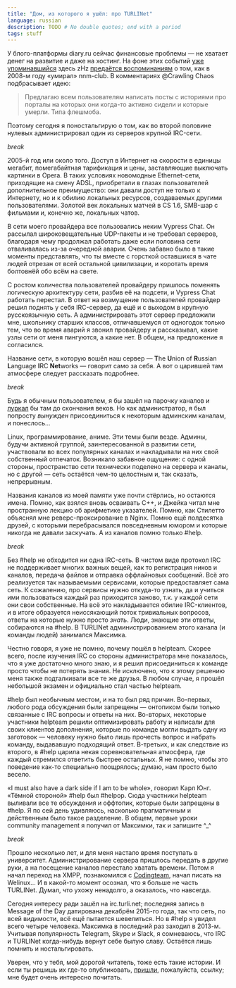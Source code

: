 ```yaml
---
title: "Дом, из которого я ушёл: про TURLINet"
language: russian
description: TODO # No double quotes; end with a period
tags: stuff
---
```


У блого-платформы diary.ru сейчас финансовые проблемы — не хватает денег на
развитие и даже на хостинг. На фоне этих событий [уже
упоминавшийся][zhz-first-mention] здесь zHz [предаётся воспоминаниям][zhz-post]
о том, как в 2008-м году «умирал» nnm-club. В комментариях @Crawling Chaos
подбрасывает идею:

> Предлагаю всем пользователям написать посты c историями про порталы на которых
> они когда-то активно сидели и которые умерли. Типа флешмоба.

Поэтому сегодня я поностальгирую о том, как во второй половине нулевых
администрировал один из серверов крупной IRC-сети.

$break$

2005-й год или около того. Доступ в Интернет на скорости в единицы мегабит,
помегабайтная тарификация и цены, заставляющие выключать картинки в Opera.
В таких условиях новомодные Ethernet-сети, приходящие на смену ADSL, приобретали
в глазах пользователей дополнительное преимущество: они давали доступ не только
к Интернету, но и к обилию локальных ресурсов, создаваемых другими
пользователями. Золотой век локальных матчей в CS 1.6, SMB-шар с фильмами и,
конечно же, локальных чатов.

В сети моего провайдера все пользовались неким Vypress Chat. Он рассылал
широковещательные UDP-пакеты и не требовал серверов, благодаря чему продолжал
работать даже если половина сети отваливалась из-за очередной аварии. Очень
забавно было в такие моменты представлять, что ты вместе с горсткой оставшихся
в чате людей отрезан от всей остальной цивилизации, и коротать время болтовнёй
обо всём на свете.

С ростом количества пользователей провайдеру пришлось поменять логическую
архитектуру сети, разбив её на подсети, и Vypress Chat работать перестал.
В ответ на возмущение пользователей провайдер решил поднять у себя IRC-сервер,
да ещё и с выходом в крупную русскоязычную сеть. А администрировать этот сервер
предложили мне, школьнику старших классов, отличавшемуся от одногодок только
тем, что во время аварий я звонил провайдеру и рассказывал, какие узлы сети от
меня пингуются, а какие нет. В общем, на предложение я согласился.

Название сети, в которую вошёл наш сервер — **T**he **U**nion of **R**ussian
**L**anguage **I**RC **Net**works — говорит само за себя. А вот о царившей там
атмосфере следует рассказать подробнее.

$break$

Будь я обычным пользователем, я бы зашёл на парочку каналов
и [луркал][jargon-lurker] бы там до скончания веков. Но как администратор, я был
попросту *вынужден* присоединиться к некоторым админским каналам, и понеслось…

Linux, программирование, аниме. Эти темы были везде. Админы, будучи активной
группой, заинтересованной в развитии сети, участвовали во всех популярных
каналах и накладывали на них свой собственный отпечаток. Возникало забавное
ощущение: с одной стороны, пространство сети технически поделено на сервера
и каналы, но с другой — сеть остаётся чем-то целостным и, так сказать,
непрерывным.

Названия каналов из моей памяти уже почти стёрлись, но остаются имена. Помню,
как взялся вновь осваивать C++, и Джейка читал мне пространную лекцию об
арифметике указателей. Помню, как Стилетто объяснял мне реверс-проксирование
в Nginx. Помню ещё полдесятка друзей, с которыми перебрасывался повседневным
юмором и которые никогда не давали заскучать. А из каналов помню только #help.

$break$

Без #help не обходится ни одна IRC-сеть. В чистом виде протокол IRC не
поддерживает многих важных вещей, как то регистрация ников и каналов, передача
файлов и отправка оффлайновых сообщений. Всё это реализуется так называемыми
сервисами, которые предоставляет сама сеть. К сожалению, про сервисы нужно
откуда-то узнать, да и учиться ими пользоваться каждый раз приходится заново,
т.к. у каждой сети они свои собственные. На всё это накладывается обилие
IRC-клиентов, и в итоге образуется неиссякающий поток тривиальных вопросов,
ответы на которые нужно просто *знать*. Люди, знающие эти ответы, собираются на
\#help. В TURLINet администрированием этого канала (и команды людей) занимался
Максимка.

Честно говоря, я уже не помню, почему пошёл в helpteam. Скорее всего, после
изучения IRC со стороны администратора мне показалось, что я уже достаточно
много знаю, и я решил присоединиться к команде просто чтобы не потерять знания.
Не исключено, что к этому решению меня также подталкивали все те же друзья.
В любом случае, я прошёл небольшой экзамен и официально стал частью helpteam.

\#help был необычным местом, и на то был ряд причин. Во-первых, любого рода
обсуждения были запрещены — онтопиком были только связанные с IRC вопросы
и ответы на них. Во-вторых, некоторые участники helpteam решили оптимизировать
работу и написали для своих клиентов дополнения, которые по команде могли выдать
одну из заготовок — человеку нужно было лишь прочесть вопрос и набрать команду,
выдававшую подходящий ответ. В-третьих, и как следствие из второго, в #help
царила некая соревновательная атмосфера, где каждый стремился ответить быстрее
остальных. Я не помню, чтобы это поведение как-то специально поощрялось; думаю,
нам просто было весело.

«I must also have a dark side if I am to be whole», говорил Карл Юнг. «Тёмной
стороной» #help был #helpop. Сюда участники helpteam выливали все те обсуждения
и оффтопик, которые были запрещены в #help. Я по сей день удивляюсь, насколько
прагматичным и действенным было такое разделение. В общем, первые уроки
community management я получил от Максимки, так и запишите ^_^

$break$

Прошло несколько лет, и для меня настало время поступать в университет.
Администрирование сервера пришлось передать в другие руки, а на посещение
каналов перестало хватать времени. Потом я начал переход на XMPP, познакомился
с [Codingteam](https://codingteam.org.ru), начал писать на Welinux… И в какой-то
момент осознал, что я больше не часть TURLINet. Думал, что ухожу ненадолго,
а оказалось, что навсегда.

Сегодня интересу ради зашёл на irc.turli.net; последняя запись в Message of the
Day датирована декабрём 2015-го года, так что сеть, по всей видимости, всё ещё
пытается шевелиться. Но в #help я увидел всего четыре человека. Максимка
в последний раз заходил в 2013-м. Учитывая популярность Telegram, Skype и Slack,
я сомневаюсь, что IRC и TURLINet когда-нибудь вернут себе былую славу. Остаётся
лишь помнить и ностальгировать.

Уверен, что у тебя, мой дорогой читатель, тоже есть такие истории. И если ты решишь
их где-то опубликовать, [пришли][rfc], пожалуйста, ссылку; мне будет очень интересно
почитать.


[zhz-first-mention]: /posts/2014-08-10-multiplayer-in-acehack-impressions.html
    "Впечатления от multiplayer в Acehack — Debiania"

[zhz-post]: http://zhz00.diary.ru/p214101309.htm
    "Дом, который я потерял: как умирал nnm-club"

[jargon-lurker]: http://www.catb.org/jargon/html/L/lurker.html
    "lurker — The Jargon File"

[my-first-post]: /posts/2008-07-29-hello.html
    "Здрасти :) — Debiania"

[rfc]: mailto:eual.jp@gmail.com?subject=Debiania:%20%D0%94%D0%BE%D0%BC%2C%20%D0%B8%D0%B7%20%D0%BA%D0%BE%D1%82%D0%BE%D1%80%D0%BE%D0%B3%D0%BE%20%D1%8F%20%D1%83%D1%88%D1%91%D0%BB%3A%20%D0%BF%D1%80%D0%BE%20TURLINet
    "Написать письмо автору"
